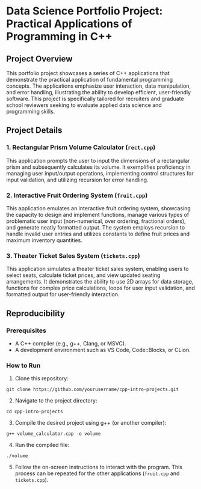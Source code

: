 # Data Science Portfolio Project: Practical Applications of Programming in C++

## Project Overview

This portfolio project showcases a series of C++ applications that demonstrate the practical application of fundamental programming concepts. The applications emphasize user interaction, data manipulation, and error handling, illustrating the ability to develop efficient, user-friendly software. This project is specifically tailored for recruiters and graduate school reviewers seeking to evaluate applied data science and programming skills.

## Project Details

### 1. Rectangular Prism Volume Calculator (`rect.cpp`)

This application prompts the user to input the dimensions of a rectangular prism and subsequently calculates its volume. It exemplifies proficiency in managing user input/output operations, implementing control structures for input validation, and utilizing recursion for error handling.

### 2. Interactive Fruit Ordering System (`fruit.cpp`)

This application emulates an interactive fruit ordering system, showcasing the capacity to design and implement functions, manage various types of problematic user input (non-numerical, over ordering, fractional orders), and generate neatly formatted output. The system employs recursion to handle invalid user entries and utilizes constants to define fruit prices and maximum inventory quantities.

### 3. Theater Ticket Sales System (`tickets.cpp`)

This application simulates a theater ticket sales system, enabling users to select seats, calculate ticket prices, and view updated seating arrangements. It demonstrates the ability to use 2D arrays for data storage, functions for complex price calculations, loops for user input validation, and formatted output for user-friendly interaction.

## Reproducibility

### Prerequisites

- A C++ compiler (e.g., g++, Clang, or MSVC).
- A development environment such as VS Code, Code::Blocks, or CLion.

### How to Run

1. Clone this repository:
```
git clone https://github.com/yourusername/cpp-intro-projects.git
```
2. Navigate to the project directory:
```
cd cpp-intro-projects
```
3. Compile the desired project using g++ (or another compiler):
```
g++ volume_calculator.cpp -o volume
```
4. Run the compiled file:
```
./volume
```
5. Follow the on-screen instructions to interact with the program. This process can be repeated for the other applications (`fruit.cpp` and `tickets.cpp`).